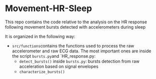 # Movement-HR-Sleep
This repo contains the code relative to the analysis on the HR response following movement bursts detected with accelerometers during sleep

It is organized in the following way: 

- `src/functions`contains the functions used to process the raw accelerometer and raw ECG data. The most important ones are inside the script `bursts.py`and `HR_response.py:
  - `detect_bursts()` inside `bursts.py`: bursts detection from raw acceleration based on signal envelopes
  - `characterize_bursts()` 
